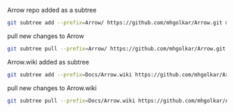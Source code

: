 Arrow repo added as a subtree
```sh
git subtree add --prefix=Arrow/ https://github.com/mhgolkar/Arrow.git main --squash
```

pull new changes to Arrow
```sh
git subtree pull --prefix=Arrow/ https://github.com/mhgolkar/Arrow.git main --squash
```

Arrow.wiki added as subtree
```sh
git subtree add --prefix=Docs/Arrow.wiki https://github.com/mhgolkar/Arrow.wiki.git master --squash
```

pull new changes to Arrow.wiki
```sh
git subtree pull --prefix=Docs/Arrow.wiki https://github.com/mhgolkar/Arrow.wiki.git master --squash
```